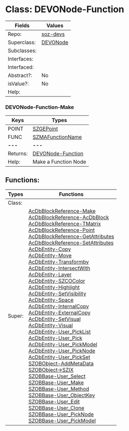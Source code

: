 
# Class:	DEVONode-Function

| Fields | Values |
| --------- | --------- |
| Repo: | [soz-devs](/repos/soz-devs.html) |
| Superclass: | [DEVONode](DEVONode.html) |
| Subclasses: |  |
| Interfaces: |  |
| Interfaced: |  |
| Abstract?: | No |
| isValue?: | No |
| Help: |  |

### DEVONode-Function-Make

| Keys | Types |
| --------- | --------- |
| POINT | [SZGEPoint](SZGEPoint.html) |
| FUNC | [SZMAFunctionName](SZMAFunctionName.html) |
| **---** | **---** |
| Returns: | [DEVONode-Function](DEVONode-Function.html) |
| Help: | Make a Function Node |


## Functions:

| Types | Functions |
| --------- | --------- |
| Class: |  |
| Super: | [AcDbBlockReference-Make](AcDbBlockReference.html) <br> [AcDbBlockReference-AcDbBlock](AcDbBlockReference.html) <br> [AcDbBlockReference-TMatrix](AcDbBlockReference.html) <br> [AcDbBlockReference-Point](AcDbBlockReference.html) <br> [AcDbBlockReference-GetAttributes](AcDbBlockReference.html) <br> [AcDbBlockReference-SetAttributes](AcDbBlockReference.html) <br> [AcDbEntity-Copy](AcDbEntity.html) <br> [AcDbEntity-Move](AcDbEntity.html) <br> [AcDbEntity-Transformby](AcDbEntity.html) <br> [AcDbEntity-IntersectWith](AcDbEntity.html) <br> [AcDbEntity-Layer](AcDbEntity.html) <br> [AcDbEntity-SZCOColor](AcDbEntity.html) <br> [AcDbEntity-Highlight](AcDbEntity.html) <br> [AcDbEntity-SetVisibility](AcDbEntity.html) <br> [AcDbEntity-Space](AcDbEntity.html) <br> [AcDbEntity-InternalCopy](AcDbEntity.html) <br> [AcDbEntity-ExternalCopy](AcDbEntity.html) <br> [AcDbEntity-SetVisual](AcDbEntity.html) <br> [AcDbEntity-Visual](AcDbEntity.html) <br> [AcDbEntity-User_PickList](AcDbEntity.html) <br> [AcDbEntity-User_Pick](AcDbEntity.html) <br> [AcDbEntity-User_PickModel](AcDbEntity.html) <br> [AcDbEntity-User_PickNode](AcDbEntity.html) <br> [AcDbEntity-User_PickSet](AcDbEntity.html) <br> [SZOBObject-AddMetaData](SZOBObject.html) <br> [SZOBObject->SZIX](SZOBObject.html) <br> [SZOBBase-User_Select](SZOBBase.html) <br> [SZOBBase-User_Make](SZOBBase.html) <br> [SZOBBase-User_Method](SZOBBase.html) <br> [SZOBBase-User_ObjectKey](SZOBBase.html) <br> [SZOBBase-User_Edit](SZOBBase.html) <br> [SZOBBase-User_Clone](SZOBBase.html) <br> [SZOBBase-User_PickNode](SZOBBase.html) <br> [SZOBBase-User_PickModel](SZOBBase.html) |


